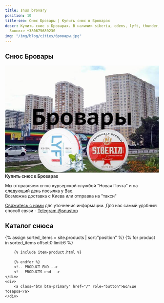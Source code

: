 ```yaml
---
title: snus brovary
position: 10
title-seo: Снюс Бровары | Купить снюс в Броварах
descr: Купить снюс в Броварах. В наличии siberia, odens, lyft, thunder, general и другие.
  Звоните +380675680230
img: "/img/blog/cities/бровары.jpg"
---
```


<section class="mb-4">
	<h1>Снюс Бровары</h1>
	<div class="row">
		<div class="col-md-7">
			<img class="img-fluid" src="/img/blog/cities/бровары.jpg" alt="Снюс Бровары">
		</div>
		<div class="col-md-5">
			<strong>Купить снюс в Броварах</strong>
			<p>Мы отправляем снюс курьерской службой "Новая Почта" и на следующий день посылка у Вас. <br>Возможна доставка с Киева или отправка на "такси"</p>
			<p><a href="#contactModal" data-toggle="modal" data-target="#contactModal">Свяжитесь с нами</a> для уточнения информации. Для нас самый удобный способ связи - <a href="//t.me/snustop" target="_blank" title="Telegram"><i class="icon-telegram"></i>Telegram @snustop</a></p>
		</div>
	</div>
</section>

<section class="mb-4">
	<h2>Каталог снюса</h2>
	<div class="row">
		<!-- PRODUCTS start -->
		<!-- PRODUCT START -->
		{% assign sorted_items = site.products | sort:"position" %}
		{% for product in sorted_items offset:0 limit:6 %}
		
		{% include item-product.html %}

		{% endfor %}
		<!-- PRODUCT END -->
		<!-- PRODUCTS end -->
	</div>
	<div>
		<a class="btn btn-primary" href="/" role="button">Больше товаров</a>
	</div>
</section>

